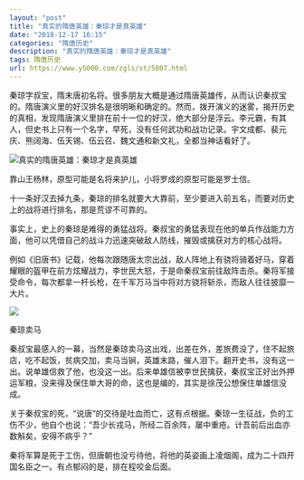 ```yaml
---
layout: "post"
title: "真实的隋唐英雄：秦琼才是真英雄"
date: "2018-12-17 16:15"
categories: "隋唐历史"
description: "真实的隋唐英雄：秦琼才是真英雄"
tags: 隋唐历史
url: https://www.y5000.com/zgls/st/5007.html
---
```






秦琼字叔宝，隋末唐初名将。很多朋友大概是通过隋唐英雄传，从而认识秦叔宝的。隋唐演义里的好汉排名是很明晰和确定的。然而，拨开演义的迷雾，揭开历史的真相，发现隋唐演义里排在前十一位的好汉，绝大部分是浮云。李元霸，有其人，但史书上只有一个名字，早死，没有任何武功和战功记录。宇文成都、裴元庆、熊阔海、伍天锡、伍云召、魏文通和新文礼，全都当神话看好了。

![真实的隋唐英雄：秦琼才是真英雄](/uploads/allimg/161111/6-161111102QJ64.JPG)

靠山王杨林，原型可能是名将来护儿，小将罗成的原型可能是罗士信。

十一条好汉去掉九条，秦琼的排名就要大大靠前，至少要进入前五名，而要对历史上的战将进行排名，那是荒谬不可靠的。

事实上，史上的秦琼是难得的勇猛战将。秦叔宝的勇猛表现在他的单兵作战能力方面，他可以凭借自己的战斗力迅速突破敌人防线，摧毁或擒获对方的核心战将。

例如《旧唐书》记载，他每次跟随唐太宗出战，敌人阵地上有骁将骑着好马，穿着耀眼的盔甲在前方炫耀战力，李世民大怒，于是命秦叔宝前往敌阵击杀。秦将军接受命令，每次都拿一杆长枪，在千军万马当中将对方骁将斩杀，而敌人往往披靡一大片。

![](https://img.y5000.com/uploads/allimg/161111/10321a216-0.jpg)

秦琼卖马

秦叔宝最感人的一幕，当然是秦琼卖马这出戏，出差在外，差旅费没了，住不起旅店，吃不起饭，贫病交加，卖马当锏，英雄末路，催人泪下。翻开史书，没有这一出。说单雄信救了他，也没这一出。后来单雄信被李世民擒获，秦叔宝正好出外押运军粮，没来得及保住单大哥的命，这也是编的，其实是徐茂公想保住单雄信没成。

关于秦叔宝的死，“说唐”的交待是吐血而亡，这有点根据。秦琼一生征战，负的工伤不少，他自个也说：“吾少长戎马，所经二百余阵，屡中重疮。计吾前后出血亦数斛矣，安得不病乎？”

秦将军算是死于工伤，但唐朝也没亏待他，将他的英姿画上凌烟阁，成为二十四开国名臣之一。有点郁闷的是，排在程咬金后面。
